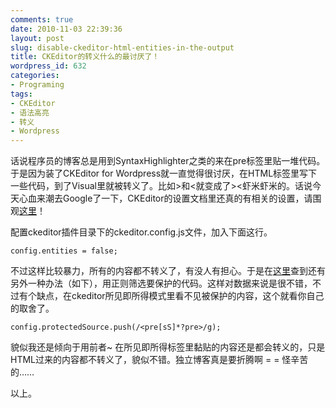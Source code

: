 ```yaml
---
comments: true
date: 2010-11-03 22:39:36
layout: post
slug: disable-ckeditor-html-entities-in-the-output
title: CKEditor的转义什么的最讨厌了！
wordpress_id: 632
categories:
- Programing
tags:
- CKEditor
- 语法高亮
- 转义
- Wordpress
---
```


话说程序员的博客总是用到SyntaxHighlighter之类的来在pre标签里贴一堆代码。于是因为装了CKEditor for Wordpress就一直觉得很讨厌，在HTML标签里写下一些代码，到了Visual里就被转义了。比如>和<就变成了&gt;&lt;虾米虾米的。话说今天心血来潮去Google了一下，CKEditor的设置文档里还真的有相关的设置，请围观[这里](http://docs.cksource.com/ckeditor_api/symbols/CKEDITOR.config.html#.entities)！




配置ckeditor插件目录下的ckeditor.config.js文件，加入下面这行。



    
    config.entities = false;




不过这样比较暴力，所有的内容都不转义了，有没人有担心。于是在[这里](http://chiefleo.me/archives/306)查到还有另外一种办法（如下），用正则筛选要保护的代码。这样对数据来说是很不错，不过有个缺点，在ckeditor所见即所得模式里看不见被保护的内容，这个就看你自己的取舍了。



    
    config.protectedSource.push(/<pre[sS]*?pre>/g);




貌似我还是倾向于用前者~ 在所见即所得标签里黏贴的内容还是都会转义的，只是HTML过来的内容都不转义了，貌似不错。独立博客真是要折腾啊 = =  怪辛苦的……




以上。
